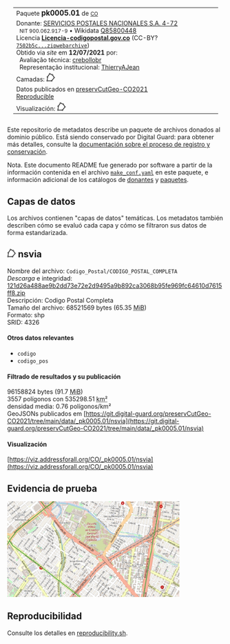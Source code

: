 <aside>
<table align="right" style="padding: 1em">
<tr><td>Paquete <big><b>pk0005.01</b></big> de <small><a target="_afacodes" title="Jurisdicción" href="https://afa.codes/CO">CO</a></small>
</td></tr>
<tr><td>
Donante: <a rel="external" target="_doador" href="http://visor.codigopostal.gov.co/472/visor/">SERVICIOS POSTALES NACIONALES S.A. 4-72</a>
<br/>&nbsp; <small>NIT 900.062.917-9</small> • Wikidata <a rel="external" target="_doador" title="Enlace del descriptor Wikidata del donante" href="https://www.wikidata.org/wiki/Q85800448">Q85800448</a></small><br/>
Licencia <a rel="external" target="_doador" href="http://visor.codigopostal.gov.co/472/visor/Clausula_Licencia_Abierta.pdf"><b>Licencia-codigopostal.gov.co</b></a> (CC-BY? <a title="SHA256 7502b5c3cd701ac21c126c8d6e133bcf2d082e7d08e37acf7d1977e636e0488c.zip" href="http://dl.digital-guard.org/7502b5c3cd701ac21c126c8d6e133bcf2d082e7d08e37acf7d1977e636e0488c.zip"><code>7502b5c...zip</code></a><a title="SHA256 https://web.archive.org/web/20210907144722/http://visor.codigopostal.gov.co/472/visor/Clausula_Licencia_Abierta.pdf" href="https://web.archive.org/web/20210907144722/http://visor.codigopostal.gov.co/472/visor/Clausula_Licencia_Abierta.pdf"><code>webarchive</code></a>)<br/>
Obtido via <i>site</i> em <b>12/07/2021</b> por:
<br/>&nbsp; Avaliação técnica: <a rel="external" target="_gitPerson" title="Usuario de Git" href="https://github.com/crebollobr">crebollobr</a>
<br/>&nbsp; Representação institucional: <a rel="external" target="_gitPerson" title="Usuario de" href="https://github.com/ThierryAJean">ThierryAJean</a><br/>
</td></tr>
<tr><td>Camadas: <a title="nsvia" href="#-nsvia"><img src="https://raw.githubusercontent.com/digital-guard/preserv/main/docs/assets/layerIcon-nsvia.png" alt="nsvia" width="20"/></a> </td></tr>
<tr><td>Datos publicados en <a href="https://git.digital-guard.org/preservCutGeo-CO2021/tree/main/data/_pk0005.01">preservCutGeo-CO2021</a><br/><a href="#reproducibilidad">Reproducible</a></td></tr>
<tr><td>Visualización: <a title="nsvia" href="https://viz.addressforall.org/CO/_pk0005.01/nsvia"><img src="https://raw.githubusercontent.com/digital-guard/preserv/main/docs/assets/layerIcon-nsvia.png" alt="nsvia" width="20"/></a> </td></tr>
</table>
</aside>

<section>

Este repositorio de metadatos describe un paquete de archivos donados al dominio público. Está siendo conservado por Digital Guard: para obtener más detalles, consulte la [documentación sobre el proceso de registro y conservación](https://wiki.addressforall.org/doc/Documentação_Digital-guard).

Nota. Este documento README fue generado por software a partir de la información contenida en el archivo [`make_conf.yaml`](https://git.digital-guard.org/preserv-CO/blob/main/data/_pk0005.01/make_conf.yaml) en este paquete, e información adicional de los catálogos de [donantes](https://git.digital-guard.org/preserv-BR/blob/main/data/donor.csv) y [paquetes](https://git.digital-guard.org/preserv-BR/blob/main/data/donatedPack.csv).

# Capas de datos

Los archivos contienen "capas de datos" temáticas. Los metadatos también describen cómo se evaluó cada capa y cómo se filtraron sus datos de forma estandarizada.

## <img src="https://raw.githubusercontent.com/digital-guard/preserv/main/docs/assets/layerIcon-nsvia.png" alt="nsvia" width="20"/> nsvia

Nombre del archivo: `Codigo_Postal/CODIGO_POSTAL_COMPLETA`<br/>*Descarga* e integridad: [121d26a488ae9b2dd73e72e2d9495a9b892ca3068b95fe969fc64610d7615ff8.zip](http://dl.digital-guard.org/121d26a488ae9b2dd73e72e2d9495a9b892ca3068b95fe969fc64610d7615ff8.zip)<br/>Descripción: Codigo Postal Completa<br/>Tamaño del archivo: 68521569 bytes (65.35 <abbr title="mebibyte">MiB</abbr>)<br/>Formato: shp<br/>SRID: 4326

#### Otros datos relevantes
* `codigo`
* `codigo_pos`

#### Filtrado de resultados y su publicación
96158824 bytes (91.7 <abbr title="mebibyte">MiB</abbr>)<br/>3557 polígonos con 535298.51 <abbr title="quilômetros quadrados">km²</abbr><br/>densidad media: 0.76 polígonos/km²<br/>GeoJSONs publicados em [https://git.digital-guard.org/preservCutGeo-CO2021/tree/main/data/_pk0005.01/nsvia](https://git.digital-guard.org/preservCutGeo-CO2021/tree/main/data/_pk0005.01/nsvia)

#### Visualización
[https://viz.addressforall.org/CO/_pk0005.01/nsvia](https://viz.addressforall.org/CO/_pk0005.01/nsvia)

# Evidencia de prueba
<img src="qgis.png" width="400"/>

</section>
<section>

# Reproducibilidad

Consulte los detalles en [reproducibility.sh](https://git.digital-guard.org/preserv-CO/blob/main/data/_pk0005.01/reproducibility.sh).

</section>

